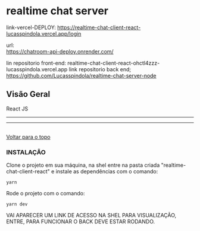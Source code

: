 # realtime chat server

link-vercel-DEPLOY:
https://realtime-chat-client-react-lucasspindola.vercel.app/login

url:  
https://chatroom-api-deploy.onrender.com/

lin repositorio front-end:
realtime-chat-client-react-ohctl4zzz-lucasspindola.vercel.app
link repositorio back end;
https://github.com/Lucasspindola/realtime-chat-server-node

## Visão Geral

React JS

---

---

##

[ Voltar para o topo ](#tabela-de-conteúdos)

### INSTALAÇÃO

Clone o projeto em sua máquina, na shel entre na pasta criada "realtime-chat-client-react" e instale as dependências com o comando:

```
yarn

```

Rode o projeto com o comando:

```
yarn dev

```

VAI APARECER UM LINK DE ACESSO NA SHEL PARA VISUALIZAÇÃO, ENTRE, PARA FUNCIONAR O BACK DEVE ESTAR RODANDO.

```

```
